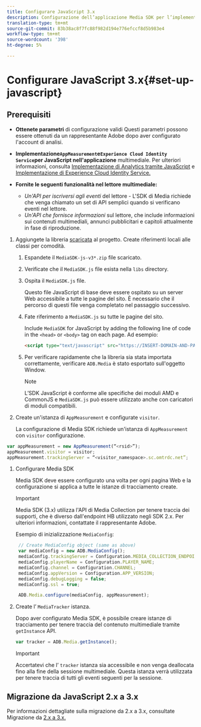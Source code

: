 ```yaml
---
title: Configurare JavaScript 3.x
description: Configurazione dell’applicazione Media SDK per l’implementazione in JavaScript 3.x.
translation-type: tm+mt
source-git-commit: 83b38ac8f7fc88f982d194e776efccf8d5b983e4
workflow-type: tm+mt
source-wordcount: '398'
ht-degree: 5%

---
```



# Configurare JavaScript 3.x{#set-up-javascript}

## Prerequisiti

* **Ottenete parametri** di configurazione validi Questi parametri possono essere ottenuti da un rappresentante Adobe dopo aver configurato l&#39;account di analisi.
* **Implementazione`AppMeasurement`e`Experience Cloud Identity Service`per JavaScript nell&#39;applicazione** multimediale. Per ulteriori informazioni, consulta [Implementazione di Analytics tramite JavaScript](https://docs.adobe.com/content/help/it-IT/analytics/implementation/js/overview.html) e [Implementazione di Experience Cloud Identity Service.](https://docs.adobe.com/content/help/en/id-service/using/implementation/setup-analytics.html)

* **Fornite le seguenti funzionalità nel lettore multimediale:**

   * *Un&#39;API per iscriversi agli eventi* del lettore - L&#39;SDK di Media richiede che venga chiamato un set di API semplici quando si verificano eventi nel lettore.
   * *Un&#39;API che fornisce informazioni* sul lettore, che include informazioni sui contenuti multimediali, annunci pubblicitari e capitoli attualmente in fase di riproduzione.

1. Aggiungete la libreria [scaricata](/help/sdk-implement/download-sdks.md#download-3x-sdks) al progetto. Create riferimenti locali alle classi per comodità.

   1. Espandete il `MediaSDK-js-v3*.zip` file scaricato.
   1. Verificate che il `MediaSDK.js` file esista nella `libs` directory.

   1. Ospita il `MediaSDK.js` file.

      Questo file JavaScript di base deve essere ospitato su un server Web accessibile a tutte le pagine del sito. È necessario che il percorso di questi file venga completato nel passaggio successivo.

   1. Fate riferimento a `MediaSDK.js` su tutte le pagine del sito.

      Include `MediaSDK` for JavaScript by adding the following line of code in the `<head>` or `<body>` tag on each page. Ad esempio:

      ```html
      <script type="text/javascript" src="https://INSERT-DOMAIN-AND-PATH-TO-CODE-HERE/MediaSDK.js"></script>
      ```

   1. Per verificare rapidamente che la libreria sia stata importata correttamente, verificare `ADB.Media` è stato esportato sull&#39;oggetto Window.

      >[!NOTE]
      >
      >L’SDK JavaScript è conforme alle specifiche dei moduli AMD e CommonJS e `MediaSDK.js` può essere utilizzato anche con caricatori di moduli compatibili.

1. Create un&#39;istanza di `AppMeasurement` e configurate `visitor`.

   La configurazione di Media SDK richiede un&#39;istanza di `AppMeasurement` con `visitor` configurazione.

```js
var appMeasurement = new AppMeasurement(“<rsid>”);
appMeasurement.visitor = visitor;
appMeasurement.trackingServer = “<visitor_namespace>.sc.omtrdc.net”;
```

1. Configurare Media SDK

   Media SDK deve essere configurato una volta per ogni pagina Web e la configurazione si applica a tutte le istanze di tracciamento create.

   >[!IMPORTANT]
   >
   > Media SDK (3.x) utilizza l&#39;API di Media Collection per tenere traccia dei supporti, che è diverso dall&#39;endpoint HB utilizzato negli SDK 2.x. Per ulteriori informazioni, contattate il rappresentante Adobe.


   Esempio di inizializzazione `MediaConfig`:

   ```js
    // Create MediaConfig object (same as above)
    var mediaConfig = new ADB.MediaConfig();
    mediaConfig.trackingServer = Configuration.MEDIA_COLLECTION_ENDPOINT;
    mediaConfig.playerName = Configuration.PLAYER_NAME;
    mediaConfig.channel = Configuration.CHANNEL;
    mediaConfig.appVersion = Configuration.APP_VERSION;
    mediaConfig.debugLogging = false;
    mediaConfig.ssl = true;
   
    ADB.Media.configure(mediaConfig, appMeasurement);
   
1. Create l’ `MediaTracker` istanza.

   Dopo aver configurato Media SDK, è possibile creare istanze di tracciamento per tenere traccia del contenuto multimediale tramite `getInstance` API.

   ```js
   var tracker = ADB.Media.getInstance();
   ```

   >[!IMPORTANT]
   >
   >Accertatevi che l’ `tracker` istanza sia accessibile e non venga deallocata fino alla fine della sessione multimediale. Questa istanza verrà utilizzata per tenere traccia di tutti gli eventi seguenti per la sessione.

## Migrazione da JavaScript 2.x a 3.x

Per informazioni dettagliate sulla migrazione da 2.x a 3.x, consultate Migrazione da [2.x a 3.x.](https://adobe-marketing-cloud.github.io/media-sdks/reference/javascript_3x/MigrationGuide.html)
